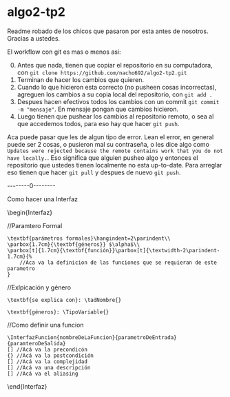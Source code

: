 # algo2-tp2

Readme robado de los chicos que pasaron por esta antes de nosotros.
Gracias a ustedes.

El workflow con git es mas o menos asi:

0. Antes que nada, tienen que copiar el repositorio en su computadora, con ```git clone https://github.com/nacho692/algo2-tp2.git```
1. Terminan de hacer los cambios que quieren.
2. Cuando lo que hicieron esta correcto (no pusheen cosas incorrectas), agreguen los cambios a su copia local del repositorio, con ```git add .```
3. Despues hacen efectivos todos los cambios con un commit ```git commit -m "mensaje"```. En mensaje pongan que cambios hicieron.
4. Luego tienen que pushear los cambios al repositorio remoto, o sea al que accedemos todos, para eso hay que hacer ```git push```.

Aca puede pasar que les de algun tipo de error. Lean el error, en general puede ser 2 cosas, o pusieron mal su contraseña, o les dice algo como ```Updates were rejected because the remote contains work that you do not have locally.```. Eso significa que alguien pusheo algo y entonces el repositorio que ustedes tienen localmente no esta up-to-date. Para arreglar eso tienen que hacer ```git pull``` y despues de nuevo ```git push```. 



--------0--------

Como hacer una Interfaz

\begin{Interfaz}


//Paramtero Formal

	\textbf{parámetros formales}\hangindent=2\parindent\\
	\parbox{1.7cm}{\textbf{géneros}} $\alpha$\\
	\parbox[t]{1.7cm}{\textbf{función}}\parbox[t]{\textwidth-2\parindent-1.7cm}{%
		//Aca va la definicion de las funciones que se requieran de este parametro
	}

//Exlpicación y género

	\textbf{se explica con}: \tadNombre{}

	\textbf{géneros}: \TipoVariable{}


//Como definir una funcion
	
	\InterfazFuncion{nombreDeLaFuncion}{parametroDeEntrada}{paramteroDeSalida}
	[] //Acá va la precondicón
	{} //Acá va la postcondición
	[] //Acá va la complejidad
	[] //Acá va una descripción
	[] //Acá va el aliasing

\end{Interfaz}



